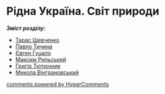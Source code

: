 <div id="hypercomments_widget" class="js-hypercomments-widget invisible"></div>

# Рідна Україна. Світ природи

<b><i>Зміст розділу:</i></b>

<ul type="square">
<li class="chapter " data-level="1" data-path="shevchenko.html">
        <a href="shevchenko.html">
                <b></b>
            Тарас Шевченко
        </a>
</li>
<li class="chapter " data-level="2" data-path="tuchyna.html">
        <a href="tuchyna.html">
                <b></b>
            Павло Тичина
        </a>
</li>
<li class="chapter " data-level="3" data-path="gucalo.html">
        <a href="gucalo.html">
                <b></b>
            Євген Гуцало
        </a>
</li>
<li class="chapter " data-level="4" data-path="rylskyu.html">
        <a href="rylskyu.html">
                <b></b>
            Максим Рильський
        </a>
</li>
<li class="chapter " data-level="5" data-path="tyutyunnyk.html">
        <a href="tyutyunnyk.html">
                <b></b>
            Григір Тютюнник
        </a>
</li>
<li class="chapter " data-level="6" data-path="vyngranovskyu.html">
        <a href="vyngranovskyu.html">
                <b></b>
            Микола Вінграновський
        </a>
</li>
    </ul>

<div class="js-hypercomments-container">
<a href="http://hypercomments.com" class="hc-link" title="comments widget">comments powered by HyperComments</a>
</div>